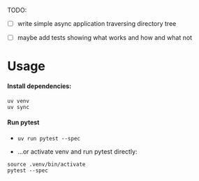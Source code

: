 TODO:

- [ ] write simple async application traversing directory tree
- [ ] maybe add tests showing what works and how and what not


# Usage

#### Install dependencies:

```
uv venv
uv sync
```

#### Run pytest


- `uv run pytest --spec`

- ...or activate venv and run pytest directly:

```
source .venv/bin/activate
pytest --spec
```
